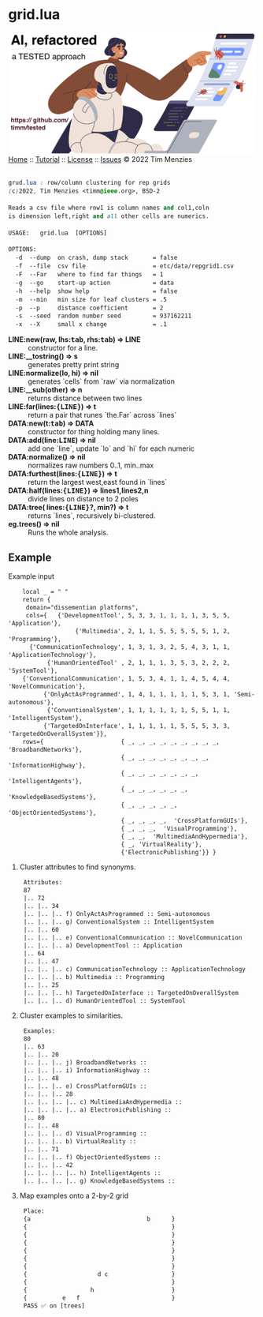  
# grid.lua
 
![](docs/img/banner.png)      
[Home]() :: [Tutorial]() :: [License]() :: [Issues]() &copy; 2022 Tim Menzies
 
```css

grud.lua : row/column clustering for rep grids
(c)2022, Tim Menzies <timm@ieee.org>, BSD-2 

Reads a csv file where row1 is column names and col1,coln
is dimension left,right and all other cells are numerics.

USAGE:   grid.lua  [OPTIONS]

OPTIONS:
  -d  --dump  on crash, dump stack       = false
  -f  --file  csv file                   = etc/data/repgrid1.csv
  -F  --Far   where to find far things   = 1
  -g  --go    start-up action            = data
  -h  --help  show help                  = false
  -m  --min   min size for leaf clusters = .5
  -p  --p     distance coefficient       = 2
  -s  --seed  random number seed         = 937162211
  -x  --X     small x change             = .1

```
 

<dl>
<dt><b> LINE:new(raw, lhs:<tt>tab</tt>, rhs:<tt>tab</tt>) &rArr;  LINE </b></dt><dd>  constructor for a line. </dd>
<dt><b> LINE:__tostring() &rArr;  s </b></dt><dd>  generates pretty print string </dd>
<dt><b> LINE:normalize(lo, hi) &rArr;  nil </b></dt><dd>  generates `cells` from `raw` via normalization </dd>
<dt><b> LINE:__sub(other) &rArr;  n </b></dt><dd>  returns distance between two lines </dd>
<dt><b> LINE:far(lines:<tt>{LINE}</tt>) &rArr;  t </b></dt><dd>  return a pair that runes `the.Far` across `lines` </dd>
<dt><b> DATA:new(t:<tt>tab</tt>) &rArr;  DATA </b></dt><dd>  constructor for thing holding many lines. </dd>
<dt><b> DATA:add(line:<tt>LINE</tt>) &rArr;  nil </b></dt><dd>  add one `line`, update `lo` and `hi` for each numeric </dd>
<dt><b> DATA:normalize() &rArr;  nil </b></dt><dd>  normalizes raw numbers 0..1, min..max </dd>
<dt><b> DATA:furthest(lines:<tt>{LINE}</tt>) &rArr;  t </b></dt><dd>  return the largest west,east found in `lines` </dd>
<dt><b> DATA:half(lines:<tt>{LINE}</tt>) &rArr;  lines1,lines2,n </b></dt><dd>  divide lines on distance to 2 poles </dd>
<dt><b> DATA:tree(  lines:<tt>{LINE}</tt>?, min?) &rArr;  t </b></dt><dd>  returns `lines`, recursively bi-clustered. </dd>
<dt><b> eg.trees() &rArr;  nil </b></dt><dd>  Runs the whole analysis. </dd>
</dl>





## Example
   
Example input
    
        local _ = " "
        return {
         domain="dissementian platforms",
         cols={   {'DevelopmentTool', 5, 3, 3, 1, 1, 1, 1, 3, 5, 5, 'Application'},
                       {'Multimedia', 2, 1, 1, 5, 5, 5, 5, 5, 1, 2, 'Programming'},
          {'CommunicationTechnology', 1, 3, 1, 3, 2, 5, 4, 3, 1, 1, 'ApplicationTechnology'},
               {'HumanOrientedTool' , 2, 1, 1, 1, 3, 5, 3, 2, 2, 2, 'SystemTool'},
        {'ConventionalCommunication', 1, 5, 3, 4, 1, 1, 4, 5, 4, 4, 'NovelCommunication'},
              {'OnlyActAsProgrammed', 1, 4, 1, 1, 1, 1, 1, 5, 3, 1, 'Semi-autonomous'},
               {'ConventionalSystem', 1, 1, 1, 1, 1, 1, 5, 5, 1, 1, 'IntelligentSystem'},
              {'TargetedOnInterface', 1, 1, 1, 1, 1, 5, 5, 5, 3, 3, 'TargetedOnOverallSystem'}},
        rows={                      { _, _, _, _, _, _, _, _, _, 'BroadbandNetworks'},
                                    { _, _, _, _, _, _, _, _, 'InformationHighway'},
                                    { _, _, _, _, _, _, _, 'IntelligentAgents'},
                                    { _, _, _, _, _, _, 'KnowledgeBasedSystems'},
                                    { _, _, _, _, _,  'ObjectOrientedSystems'},
                                    { _, _, _, _,  'CrossPlatformGUIs'},
                                    { _, _, _,  'VisualProgramming'},
                                    { _, _,  'MultimediaAndHypermedia'},
                                    { _, 'VirtualReality'},
                                    {'ElectronicPublishing'}} }
   
1. Cluster attributes to find synonyms.

        Attributes:
        87
        |.. 72
        |.. |.. 34
        |.. |.. |.. f) OnlyActAsProgrammed :: Semi-autonomous
        |.. |.. |.. g) ConventionalSystem :: IntelligentSystem
        |.. |.. 60
        |.. |.. |.. e) ConventionalCommunication :: NovelCommunication
        |.. |.. |.. a) DevelopmentTool :: Application
        |.. 64
        |.. |.. 47
        |.. |.. |.. c) CommunicationTechnology :: ApplicationTechnology
        |.. |.. |.. b) Multimedia :: Programming
        |.. |.. 25
        |.. |.. |.. h) TargetedOnInterface :: TargetedOnOverallSystem
        |.. |.. |.. d) HumanOrientedTool :: SystemTool
        
2. Cluster examples to similarities.

        Examples:
        80
        |.. 63
        |.. |.. 20
        |.. |.. |.. j) BroadbandNetworks :: 
        |.. |.. |.. i) InformationHighway :: 
        |.. |.. 48
        |.. |.. |.. e) CrossPlatformGUIs :: 
        |.. |.. |.. 28
        |.. |.. |.. |.. c) MultimediaAndHypermedia :: 
        |.. |.. |.. |.. a) ElectronicPublishing :: 
        |.. 80
        |.. |.. 48
        |.. |.. |.. d) VisualProgramming :: 
        |.. |.. |.. b) VirtualReality :: 
        |.. |.. 71
        |.. |.. |.. f) ObjectOrientedSystems :: 
        |.. |.. |.. 42
        |.. |.. |.. |.. h) IntelligentAgents :: 
        |.. |.. |.. |.. g) KnowledgeBasedSystems :: 
        
3. Map examples onto a 2-by-2 grid
  
        Place:
        {a                                 b      }
        {                                         }
        {                                         }
        {                                         }
        {                                         }
        {                                         }
        {                                         }
        {                    d c                  }
        {                                         }
        {                  h                      }
        {          e   f                          }
        PASS ✅ on [trees]
